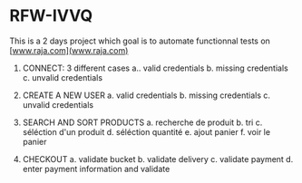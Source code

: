 # RFW-IVVQ
This is a 2 days project which goal is to automate functionnal tests on [www.raja.com](www.raja.com)
1. CONNECT: 3 different cases
    a.. valid credentials
    b. missing credentials
    c. unvalid credentials

2. CREATE A NEW USER
    a. valid credentials
    b. missing credentials
    c. unvalid credentials

3. SEARCH AND SORT PRODUCTS
    a. recherche de produit
    b. tri
    c. séléction d'un produit
    d. séléction quantité
    e. ajout panier
    f. voir le panier

4. CHECKOUT
    a. validate bucket
    b. validate delivery
    c. validate payment
    d. enter payment information and validate
